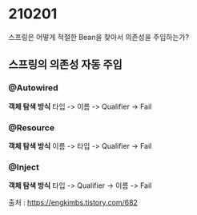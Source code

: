 # 210201

스프링은 어떻게 적절한 Bean을 찾아서 의존성을 주입하는가?

## 스프링의 의존성 자동 주입

### @Autowired

**객체 탐색 방식**
타입 -> 이름 -> Qualifier -> Fail

### @Resource

**객체 탐색 방식**
이름 -> 타입 -> Qualifier -> Fail

### @Inject

**객체 탐색 방식**
타입 -> Qualifier -> 이름 -> Fail

출처 : https://engkimbs.tistory.com/682
